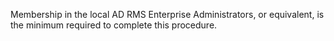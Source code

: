 <Token xmlns:xlink="http://www.w3.org/1999/xlink">Membership in the local <embeddedLabel xmlns="http://ddue.schemas.microsoft.com/authoring/2003/5">AD RMS Enterprise Administrators</embeddedLabel>, or equivalent, is the minimum required to complete this procedure.</Token>